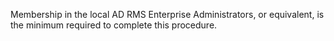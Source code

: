 <Token xmlns:xlink="http://www.w3.org/1999/xlink">Membership in the local <embeddedLabel xmlns="http://ddue.schemas.microsoft.com/authoring/2003/5">AD RMS Enterprise Administrators</embeddedLabel>, or equivalent, is the minimum required to complete this procedure.</Token>